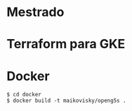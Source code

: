 # Mestrado

# Terraform para GKE

# Docker

```
$ cd docker
$ docker build -t maikovisky/openg5s .
``` 